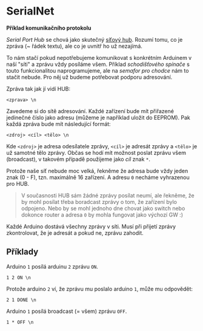 # SerialNet

**Příklad komunikačního protokolu**

*Serial Port Hub* se chová jako skutečný [síťový hub](https://cs.wikipedia.org/wiki/Hub). Rozumí tomu, co je zpráva (~ řádek textu), ale co je uvnitř ho už nezajímá. 

To nám stačí pokud nepotřebujeme komunikovat s konkrétním Arduinem v naší "síti" a zprávu vždy posíláme všem. Příklad *schodišťového spínače* s touto funkcionalitou naprogramujeme, ale na *semafor pro chodce* nám to stačit nebude. Pro něj už budeme potřebovat podporu adresování.

Zpráva tak jak jí vidí HUB:

```
<zprava> \n
```

Zavedeme si do sítě adresování. Každé zařízení bude mít přiřazené jedinečné číslo jako adresu (můžeme je například uložit do EEPROM). Pak každá zpráva bude mít následující formát:

```
<zdroj> <cíl> <tělo> \n
```

Kde `<zdroj>` je adresa odesílatele zprávy, `<cíl>` je adresát zprávy a `<tělo>` je už samotné tělo zprávy. Občas se hodí mít možnost poslat zprávu všem (broadcast), v takovém případě použijeme jako *cíl* znak `*`.

Protože naše síť nebude moc velká, řekněme že adresa bude vždy jeden znak (0 - F), tzn. maximálně 16 zařízení. A adresu `0` necháme vyhrazenou pro HUB.

> V současnosti HUB sám žádné zprávy posílat neumí, ale řekněme, že by mohl posílat třeba boradcast zprávy o tom, že zařízení bylo odpojeno. Nebo by se mohl jednoho dne chovat jako switch nebo dokonce router a adresa `0` by mohla fungovat jako výchozí GW :)

Každé Arduino dostává všechny zprávy v síti. Musí při přijetí zprávy zkontrolovat, že je adresát a pokud ne, zprávu zahodit.

## Příklady

Arduino `1` posílá arduinu `2` zprávu `ON`.

```
1 2 ON \n
```

Protože arduino `2` ví, že zprávu mu poslalo arduino `1`, může mu odpovědět:

```
2 1 DONE \n
```

Arduino `1` posílá broadcast (= všem) zprávu `OFF`.

```
1 * OFF \n
```

